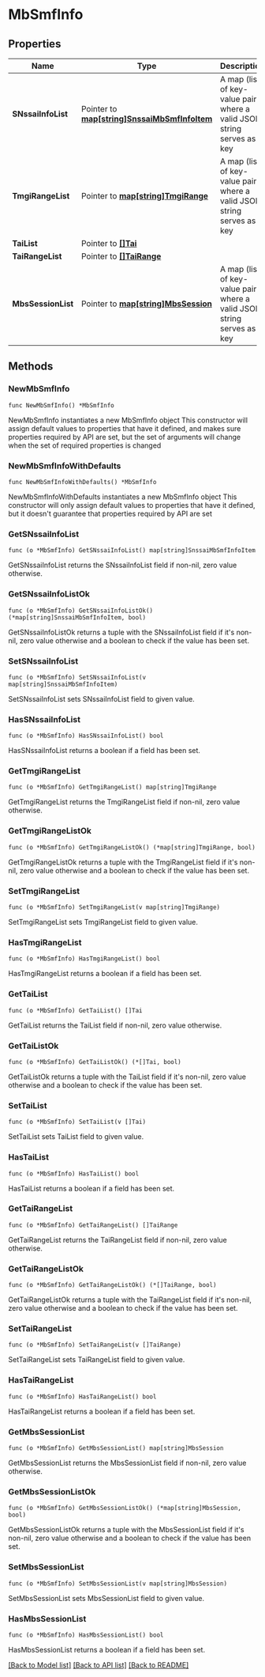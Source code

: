 # MbSmfInfo

## Properties

Name | Type | Description | Notes
------------ | ------------- | ------------- | -------------
**SNssaiInfoList** | Pointer to [**map[string]SnssaiMbSmfInfoItem**](SnssaiMbSmfInfoItem.md) | A map (list of key-value pairs) where a valid JSON string serves as key | [optional] 
**TmgiRangeList** | Pointer to [**map[string]TmgiRange**](TmgiRange.md) | A map (list of key-value pairs) where a valid JSON string serves as key | [optional] 
**TaiList** | Pointer to [**[]Tai**](Tai.md) |  | [optional] 
**TaiRangeList** | Pointer to [**[]TaiRange**](TaiRange.md) |  | [optional] 
**MbsSessionList** | Pointer to [**map[string]MbsSession**](MbsSession.md) | A map (list of key-value pairs) where a valid JSON string serves as key | [optional] 

## Methods

### NewMbSmfInfo

`func NewMbSmfInfo() *MbSmfInfo`

NewMbSmfInfo instantiates a new MbSmfInfo object
This constructor will assign default values to properties that have it defined,
and makes sure properties required by API are set, but the set of arguments
will change when the set of required properties is changed

### NewMbSmfInfoWithDefaults

`func NewMbSmfInfoWithDefaults() *MbSmfInfo`

NewMbSmfInfoWithDefaults instantiates a new MbSmfInfo object
This constructor will only assign default values to properties that have it defined,
but it doesn't guarantee that properties required by API are set

### GetSNssaiInfoList

`func (o *MbSmfInfo) GetSNssaiInfoList() map[string]SnssaiMbSmfInfoItem`

GetSNssaiInfoList returns the SNssaiInfoList field if non-nil, zero value otherwise.

### GetSNssaiInfoListOk

`func (o *MbSmfInfo) GetSNssaiInfoListOk() (*map[string]SnssaiMbSmfInfoItem, bool)`

GetSNssaiInfoListOk returns a tuple with the SNssaiInfoList field if it's non-nil, zero value otherwise
and a boolean to check if the value has been set.

### SetSNssaiInfoList

`func (o *MbSmfInfo) SetSNssaiInfoList(v map[string]SnssaiMbSmfInfoItem)`

SetSNssaiInfoList sets SNssaiInfoList field to given value.

### HasSNssaiInfoList

`func (o *MbSmfInfo) HasSNssaiInfoList() bool`

HasSNssaiInfoList returns a boolean if a field has been set.

### GetTmgiRangeList

`func (o *MbSmfInfo) GetTmgiRangeList() map[string]TmgiRange`

GetTmgiRangeList returns the TmgiRangeList field if non-nil, zero value otherwise.

### GetTmgiRangeListOk

`func (o *MbSmfInfo) GetTmgiRangeListOk() (*map[string]TmgiRange, bool)`

GetTmgiRangeListOk returns a tuple with the TmgiRangeList field if it's non-nil, zero value otherwise
and a boolean to check if the value has been set.

### SetTmgiRangeList

`func (o *MbSmfInfo) SetTmgiRangeList(v map[string]TmgiRange)`

SetTmgiRangeList sets TmgiRangeList field to given value.

### HasTmgiRangeList

`func (o *MbSmfInfo) HasTmgiRangeList() bool`

HasTmgiRangeList returns a boolean if a field has been set.

### GetTaiList

`func (o *MbSmfInfo) GetTaiList() []Tai`

GetTaiList returns the TaiList field if non-nil, zero value otherwise.

### GetTaiListOk

`func (o *MbSmfInfo) GetTaiListOk() (*[]Tai, bool)`

GetTaiListOk returns a tuple with the TaiList field if it's non-nil, zero value otherwise
and a boolean to check if the value has been set.

### SetTaiList

`func (o *MbSmfInfo) SetTaiList(v []Tai)`

SetTaiList sets TaiList field to given value.

### HasTaiList

`func (o *MbSmfInfo) HasTaiList() bool`

HasTaiList returns a boolean if a field has been set.

### GetTaiRangeList

`func (o *MbSmfInfo) GetTaiRangeList() []TaiRange`

GetTaiRangeList returns the TaiRangeList field if non-nil, zero value otherwise.

### GetTaiRangeListOk

`func (o *MbSmfInfo) GetTaiRangeListOk() (*[]TaiRange, bool)`

GetTaiRangeListOk returns a tuple with the TaiRangeList field if it's non-nil, zero value otherwise
and a boolean to check if the value has been set.

### SetTaiRangeList

`func (o *MbSmfInfo) SetTaiRangeList(v []TaiRange)`

SetTaiRangeList sets TaiRangeList field to given value.

### HasTaiRangeList

`func (o *MbSmfInfo) HasTaiRangeList() bool`

HasTaiRangeList returns a boolean if a field has been set.

### GetMbsSessionList

`func (o *MbSmfInfo) GetMbsSessionList() map[string]MbsSession`

GetMbsSessionList returns the MbsSessionList field if non-nil, zero value otherwise.

### GetMbsSessionListOk

`func (o *MbSmfInfo) GetMbsSessionListOk() (*map[string]MbsSession, bool)`

GetMbsSessionListOk returns a tuple with the MbsSessionList field if it's non-nil, zero value otherwise
and a boolean to check if the value has been set.

### SetMbsSessionList

`func (o *MbSmfInfo) SetMbsSessionList(v map[string]MbsSession)`

SetMbsSessionList sets MbsSessionList field to given value.

### HasMbsSessionList

`func (o *MbSmfInfo) HasMbsSessionList() bool`

HasMbsSessionList returns a boolean if a field has been set.


[[Back to Model list]](../README.md#documentation-for-models) [[Back to API list]](../README.md#documentation-for-api-endpoints) [[Back to README]](../README.md)


